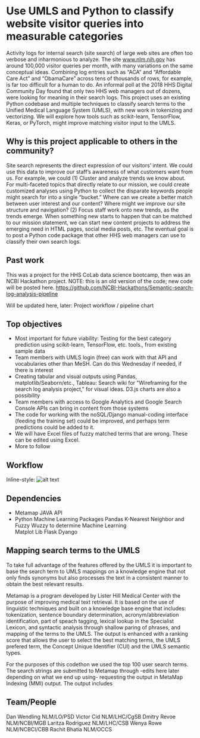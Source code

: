 # Use UMLS and Python to classify website visitor queries into measurable categories

Activity logs for internal search (site search) of large web sites are often too verbose and inharmonious to analyze. The site www.nlm.nih.gov has around 100,000 visitor queries per month, with many variations on the same conceptual ideas. Combining log entries such as “ACA” and “Affordable Care Act” and “ObamaCare” across tens of thousands of rows, for example, is far too difficult for a human to do. An informal poll at the 2018 HHS Digital Community Day found that only two HHS web managers out of dozens, were looking for meaning in their search logs. This project uses an existing Python codebase and multiple techniques to classify search terms to the Unified Medical Language System (UMLS), with new work in tokenizing and vectorizing. We will explore how tools such as scikit-learn, TensorFlow, Keras, or PyTorch, might improve matching visitor input to the UMLS.

## Why is this project applicable to others in the community?

Site search represents the direct expression of our visitors’ intent. We could use this data to improve our staff’s awareness of what customers want from us. For example, we could (1) Cluster and analyze trends we know about. For multi-faceted topics that directly relate to our mission, we could create customized analyses using Python to collect the disparate keywords people might search for into a single “bucket.” Where can we create a better match between user interest and our content? Where might we improve our site structure and navigation? (2) Focus staff work onto new trends, as the trends emerge. When something new starts to happen that can be matched to our mission statement, we can start new content projects to address the emerging need in HTML pages, social media posts, etc. The eventual goal is to post a Python code package that other HHS web managers can use to classify their own search logs.

## Past work

This was a project for the HHS CoLab data science bootcamp, then was an NCBI Hackathon project. NOTE: this is an old version of the code; new code will be posted here. https://github.com/NCBI-Hackathons/Semantic-search-log-analysis-pipeline

Will be updated here, later: Project workflow / pipeline chart


## Top objectives

- Most important for future viability: Testing for the best category prediction using scikit-learn, TensorFlow, etc. tools., from existing sample data
- Team members with UMLS login (free) can work with that API and vocabularies other than MeSH. Can do this Wednesday if needed, if there is interest
- Creating tabular and visual outputs using Pandas, matplotlib/Seaborn/etc., Tableau: Search wiki for "Wireframing for the search log analysis project," for visual ideas. D3.js charts are also a possibility
- Team members with access to Google Analytics and Google Search Console APIs can bring in content from those systems
- The code for working with the noSQL/Django manual-coding interface (feeding the training set) could be improved, and perhaps term predictions could be added to it.
- We will have Excel files of fuzzy matched terms that are wrong. These can be edited using Excel.
- More to follow

## Workflow
Inline-style: 
![alt text](https://github.com/NCBI-Codeathons/Use-UMLS-and-Python-to-classify-website-visitor-queries-into-measurable-categories/blob/master/searches_UMLS_workflow.JPG "Search Terms to UMLS")

## Dependencies
- Metamap JAVA API
- Python Machine Learning Packages
  Pandas
  K-Nearest Neighbor and Fuzzy Wuzzy to determine Machine Learning  
  Matplot Lib
  Flask
  Dyango
  

## Mapping search terms to the UMLS

To take full advantage of the features offered by the UMLS it is important to base the search term to UMLS mappings on a knowledge engine that not only finds synonyms but also processes the text in a consistent manner to obtain the best relevant results.

Metamap is a program developed by Lister Hill Medical Center with the purpose of improving medical text retrieval. It is based on the use of linguistic techniques and built on a knowledge base engine that includes:  tokenization, sentence boundary determination, acronym/abbreviation identification, part of speach tagging, lexical lookup in the Specialist Lexicon, and syntactic analysis through shallow paring of phrases, and mapping of the terms to the UMLS. The output is enhanced with a ranking score that allows the user to select the best matching terms, the UMLS prefered term, the Concept Unique Identifier (CUI) and the UMLS semantic types. 

For the purposes of this codethon we used the top 100 user search terms. The search strings are submitted to Metamap through -edits here later depending on what we end up using- requesting the output in MetaMap Indexing (MMI) output. The output includes 

## Team/People
Dan Wendling NLM/LO/PSD 
Victor Cid NLM/LHC/CgSB
Dmitry Revoe NLM/NCBI/MGB
Laritza Rodriguez NLM/LHC/CSB
Wenya Rowe NLM/NCBCI/CBB
Rachit Bhatia NLM/OCCS

